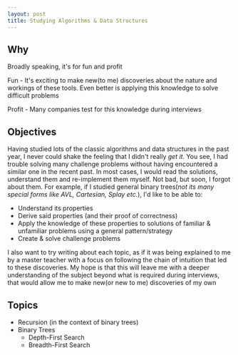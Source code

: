 ```yaml
---
layout: post
title: Studying Algorithms & Data Structures
---
```


## Why

Broadly speaking, it's for fun and profit

Fun - It's exciting to make new(to me) discoveries about the nature and workings of these tools. Even better is applying this knowledge to solve difficult problems

Profit - Many companies test for this knowledge during interviews

## Objectives

Having studied lots of the classic algorithms and data structures in the past year, I never could shake the feeling that I didn't really *get it*. You see, I had trouble solving many challenge problems without having encountered a similar one in the recent past. In most cases, I would read the solutions, understand them and re-implement them myself. Not bad, but soon, I forgot about them. For example, if I studied general binary trees(*not its many special forms like AVL, Cartesian, Splay etc.*), I'd like to be able to:

- Understand its properties
- Derive said properties (and their proof of correctness)
- Apply the knowledge of these properties to solutions of familiar & unfamiliar problems using a general pattern/strategy
- Create & solve challenge problems

I also want to try writing about each topic, as if it was being explained to me by a master teacher with a focus on following the chain of intuition that led to these discoveries.
My hope is that this will leave me with a deeper understanding of the subject beyond what is required during interviews, that would allow me to make new(or new to me) discoveries of my own

## Topics

- Recursion (in the context of binary trees)
- Binary Trees
  - Depth-First Search
  - Breadth-First Search
